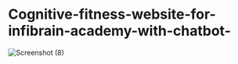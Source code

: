 # Cognitive-fitness-website-for-infibrain-academy-with-chatbot-
![Screenshot (8)](https://github.com/simantinip04/Cognitive-fitness-website-for-infibrain-academy-with-chatbot-/assets/149346103/978b15bc-1019-4ee2-b447-0d3d1d3ff6ec)
